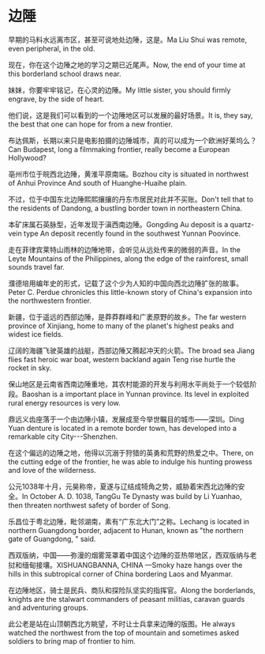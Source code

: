# 边陲

<p><span class="chinese">早期的马料水远离市区，甚至可说地处边陲，这是。</span><span class="english">Ma Liu Shui was remote, even peripheral, in the old.</span></p>

<p><span class="chinese">现在，你在这个边陲之地的学习之期已近尾声。</span><span class="english">Now, the end of your time at this borderland school draws near.</span></p>

<p><span class="chinese">妹妹，你要牢牢铭记，在心灵的边陲。</span><span class="english">My little sister, you should firmly engrave, by the side of heart.</span></p>

<p><span class="chinese">他们说，这是我们可以看到的一个边陲地区可以发展的最好场景。</span><span class="english">It is, they say, the best that one can hope for from a new frontier.</span></p>

<p><span class="chinese">布达佩斯，长期以来只是电影拍摄的边陲城市，真的可以成为一个欧洲好莱坞么？</span><span class="english">Can Budapest, long a filmmaking frontier, really become a European Hollywood?</span></p>

<p><span class="chinese">亳州市位于皖西北边陲，黄淮平原南端。</span><span class="english">Bozhou city is situated in northwest of Anhui Province And south of Huanghe-Huaihe plain.</span></p>

<p><span class="chinese">不过，位于中国东北边陲熙熙攘攘的丹东市居民对此并不买账。</span><span class="english">Don't tell that to the residents of Dandong, a bustling border town in northeastern China.</span></p>

<p><span class="chinese">本矿床属石英脉型，近年发现于滇西南边陲。</span><span class="english">Gongding Au deposit is a quartz-vein type An deposit recently found in the southwest Yunnan Poovince.</span></p>

<p><span class="chinese">走在菲律宾莱特山雨林的边陲地带，会听见从远处传来的微弱的声音。</span><span class="english">In the Leyte Mountains of the Philippines, along the edge of the rainforest, small sounds travel far.</span></p>

<p><span class="chinese">濮德培用编年史的形式，记载了这个少为人知的中国向西北边陲扩张的故事。</span><span class="english">Peter C. Perdue chronicles this little-known story of China's expansion into the northwestern frontier.</span></p>

<p><span class="chinese">新疆，位于遥远的西部边陲，是莽莽群峰和广袤原野的故乡。</span><span class="english">The far western province of Xinjiang, home to many of the planet's highest peaks and widest ice fields.</span></p>

<p><span class="chinese">辽阔的海疆飞驶英雄的战艇，西部边陲又腾起冲天的火箭。</span><span class="english">The broad sea Jiang flies fast heroic war boat, western backland again Teng rise hurtle the rocket in sky.</span></p>

<p><span class="chinese">保山地区是云南省西南边陲重地，其农村能源的开发与利用水平尚处于一个较低阶段。</span><span class="english">Baoshan is a important place in Yunnan province. Its level in exploited rural energy resources is very low.</span></p>

<p><span class="chinese">鼎远义齿座落于一个由边陲小镇，发展成至今举世瞩目的城市——深圳。</span><span class="english">Ding Yuan denture is located in a remote border town, has developed into a remarkable city City---Shenzhen.</span></p>

<p><span class="chinese">在这个偏远的边陲之地，他得以沉溺于狩猎的英勇和荒野的热爱之中。</span><span class="english">There, on the cutting edge of the frontier, he was able to indulge his hunting prowess and love of the wilderness.</span></p>

<p><span class="chinese">公元1038年十月，元昊称帝，夏遂与辽结成犄角之势，威胁着宋西北边陲的安全。</span><span class="english">In October A. D. 1038, TangGu Te Dynasty was build by Li Yuanhao, then threaten northwest safety of border of Song.</span></p>

<p><span class="chinese">乐昌位于粤北边陲，毗邻湖南，素有“广东北大门”之称。</span><span class="english">Lechang is located in northern Guangdong border, adjacent to Hunan, known as "the northern gate of Guangdong, " said.</span></p>

<p><span class="chinese">西双版纳，中国——弥漫的烟雾笼罩着中国这个边陲的亚热带地区，西双版纳与老挝和缅甸接壤。</span><span class="english">XISHUANGBANNA, CHINA —Smoky haze hangs over the hills in this subtropical corner of China bordering Laos and Myanmar.</span></p>

<p><span class="chinese">在边陲地区，骑士是民兵、商队和探险队坚实的指挥官。</span><span class="english">Along the borderlands, knights are the stalwart commanders of peasant militias, caravan guards and adventuring groups.</span></p>

<p><span class="chinese">此公老是站在山顶朝西北方眺望，不时让士兵拿来边陲的版图。</span><span class="english">He always watched the northwest from the top of mountain and sometimes asked soldiers to bring map of frontier to him.</span></p>

